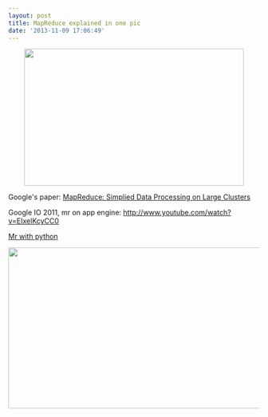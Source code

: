 ```yaml
---
layout: post
title: MapReduce explained in one pic
date: '2013-11-09 17:06:49'
---
```


<p style="text-align: center;"><a href="http://devdala.files.wordpress.com/2013/11/combineharvester_1464257c-1.jpg"><img class="aligncenter" alt="" src="http://devdala.files.wordpress.com/2013/11/combineharvester_1464257c-1.jpg" width="440" height="275" /></a></p>
Google's paper: <a href="http://static.googleusercontent.com/external_content/untrusted_dlcp/research.google.com/en//archive/mapreduce-osdi04.pdf" target="_blank">MapReduce: Simplied Data Processing on Large Clusters</a>

Google IO 2011, mr on app engine: <a href="http://www.youtube.com/watch?v=EIxelKcyCC0">http://www.youtube.com/watch?v=EIxelKcyCC0</a>

<a href="https://developers.google.com/appengine/docs/python/dataprocessing/" target="_blank">Mr with python</a>
<p style="text-align: center;"><a href="https://developers.google.com/appengine/docs/python/images/mapreduce_mapshuffle.png"><img class="aligncenter" alt="" src="https://developers.google.com/appengine/docs/python/images/mapreduce_mapshuffle.png" width="600" height="323" /></a></p>